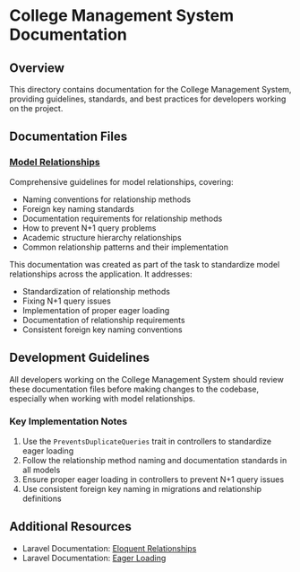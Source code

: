 # College Management System Documentation

## Overview

This directory contains documentation for the College Management System, providing guidelines, standards, and best practices for developers working on the project.

## Documentation Files

### [Model Relationships](model_relationships.md)

Comprehensive guidelines for model relationships, covering:

- Naming conventions for relationship methods
- Foreign key naming standards
- Documentation requirements for relationship methods
- How to prevent N+1 query problems
- Academic structure hierarchy relationships
- Common relationship patterns and their implementation

This documentation was created as part of the task to standardize model relationships across the application. It addresses:

- Standardization of relationship methods
- Fixing N+1 query issues
- Implementation of proper eager loading
- Documentation of relationship requirements
- Consistent foreign key naming conventions

## Development Guidelines

All developers working on the College Management System should review these documentation files before making changes to the codebase, especially when working with model relationships.

### Key Implementation Notes

1. Use the `PreventsDuplicateQueries` trait in controllers to standardize eager loading
2. Follow the relationship method naming and documentation standards in all models
3. Ensure proper eager loading in controllers to prevent N+1 query issues
4. Use consistent foreign key naming in migrations and relationship definitions

## Additional Resources

- Laravel Documentation: [Eloquent Relationships](https://laravel.com/docs/10.x/eloquent-relationships)
- Laravel Documentation: [Eager Loading](https://laravel.com/docs/10.x/eloquent-relationships#eager-loading) 